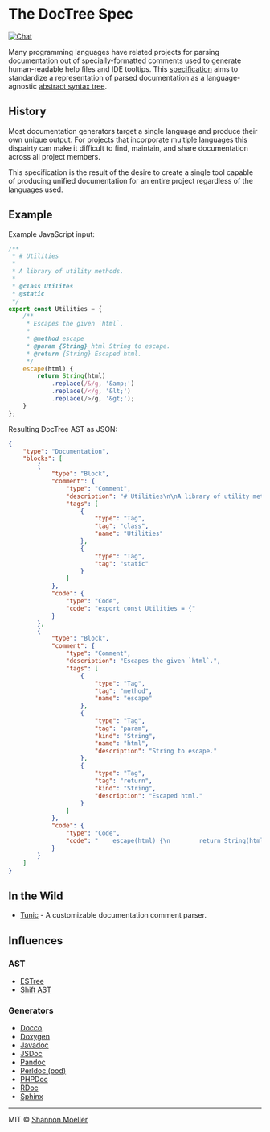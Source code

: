 # The DocTree Spec

[![Chat][gitter-img]][gitter-url]

Many programming languages have related projects for parsing documentation out of specially-formatted comments used to generate human-readable help files and IDE tooltips. This [specification][spec] aims to standardize a representation of parsed documentation as a language-agnostic [abstract syntax tree][ast].

[ast]: https://en.wikipedia.org/wiki/Abstract_syntax_tree
[spec]: https://github.com/togajs/doctree/blob/master/spec.idl

## History

Most documentation generators target a single language and produce their own unique output. For projects that incorporate multiple languages this dispairty can make it difficult to find, maintain, and share documentation across all project members.

This specification is the result of the desire to create a single tool capable of producing unified documentation for an entire project regardless of the languages used.

## Example

Example JavaScript input:

```js
/**
 * # Utilities
 *
 * A library of utility methods.
 *
 * @class Utilites
 * @static
 */
export const Utilities = {
    /**
     * Escapes the given `html`.
     *
     * @method escape
     * @param {String} html String to escape.
     * @return {String} Escaped html.
     */
    escape(html) {
        return String(html)
            .replace(/&/g, '&amp;')
            .replace(/</g, '&lt;')
            .replace(/>/g, '&gt;');
    }
};
```

Resulting DocTree AST as JSON:

```json
{
    "type": "Documentation",
    "blocks": [
        {
            "type": "Block",
            "comment": {
                "type": "Comment",
                "description": "# Utilities\n\nA library of utility methods.",
                "tags": [
                    {
                        "type": "Tag",
                        "tag": "class",
                        "name": "Utilities"
                    },
                    {
                        "type": "Tag",
                        "tag": "static"
                    }
                ]
            },
            "code": {
                "type": "Code",
                "code": "export const Utilities = {"
            }
        },
        {
            "type": "Block",
            "comment": {
                "type": "Comment",
                "description": "Escapes the given `html`.",
                "tags": [
                    {
                        "type": "Tag",
                        "tag": "method",
                        "name": "escape"
                    },
                    {
                        "type": "Tag",
                        "tag": "param",
                        "kind": "String",
                        "name": "html",
                        "description": "String to escape."
                    },
                    {
                        "type": "Tag",
                        "tag": "return",
                        "kind": "String",
                        "description": "Escaped html."
                    }
                ]
            },
            "code": {
                "type": "Code",
                "code": "    escape(html) {\n        return String(html)\n            .replace(/&/g, '&amp;')\n            .replace(/</g, '&lt;')\n            .replace(/>/g, '&gt;');\n    }\n};"
            }
        }
    ]
}
```

## In the Wild

- [Tunic](https://github.com/togajs/tunic) - A customizable documentation comment parser.

## Influences

### AST

- [ESTree](https://github.com/estree/estree)
- [Shift AST](https://github.com/shapesecurity/shift-spec)

### Generators

- [Docco](https://github.com/jashkenas/docco)
- [Doxygen](https://en.wikipedia.org/wiki/Doxygen)
- [Javadoc](https://en.wikipedia.org/wiki/Javadoc)
- [JSDoc](https://en.wikipedia.org/wiki/JSDoc)
- [Pandoc](https://en.wikipedia.org/wiki/Pandoc)
- [Perldoc (pod)](https://en.wikipedia.org/wiki/Perldoc)
- [PHPDoc](https://en.wikipedia.org/wiki/PHPDoc)
- [RDoc](https://en.wikipedia.org/wiki/RDoc)
- [Sphinx](https://en.wikipedia.org/wiki/Sphinx_%28documentation_generator%29)

----

MIT © [Shannon Moeller](http://shannonmoeller.com)

[gitter-img]: http://img.shields.io/badge/gitter-join_chat-1dce73.svg?style=flat-square
[gitter-url]: https://gitter.im/togajs/doctree
